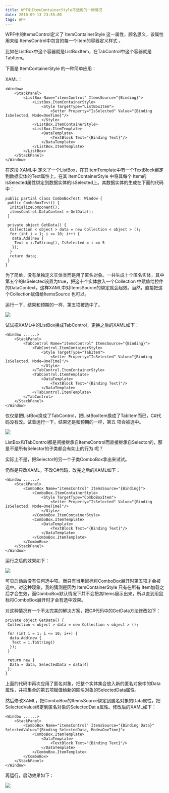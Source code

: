 ```yaml
---
title: WPF中ItemContainerStyle不适用的一种情况
date: 2010-09-13 23:55:00
tags: WPF
---
```

WPF中的ItemsControl定义了  ItemContainerStyle  这一属性，顾名思义，该属性用来给
ItemsControl中包含的每一个Item的容器定义样式  。

比如在ListBox中这个容器就是ListBoxItem，在TabControl中这个容器就是TabItem。

下面是  ItemContainerStyle  的一种简单应用：

XAML：
```
<Window>
    <StackPanel>
        <ListBox Name="itemsControl" ItemsSource="{Binding}">
            <ListBox.ItemContainerStyle>
                <Style TargetType="ListBoxItem">
                    <Setter Property="IsSelected" Value="{Binding IsSelected, Mode=OneTime}"/>
                </Style>
            </ListBox.ItemContainerStyle>
            <ListBox.ItemTemplate>
                <DataTemplate>
                    <TextBlock Text="{Binding Text}"/>
                </DataTemplate>
            </ListBox.ItemTemplate>
        </ListBox>
    </StackPanel>
</Window>
```

在这段  XAML中  定义了一个ListBox，在其ItemTemplate中有一个TextBlock绑定到数据实体的Text属性上。在其
ItemContainerStyle  中将其每个
Item的IsSelected属性绑定到数据实体的IsSelected上。其数据实体的生成在下面的代码中：

```
public partial class ComboBoxTest: Window {
 public ComboBoxTest() {
  InitializeComponent();
  itemsControl.DataContext = GetData();
 }

 private object GetData() {
  Collection < object > data = new Collection < object > ();
  for (int i = 1; i <= 10; i++) {
   data.Add(new {
    Text = i.ToString(), IsSelected = i == 5
   });
  }
  return data;
 }
}
```

为了简单，没有单独定义实体类而是用了匿名对象。一共生成十个匿名实体，其中第五个的IsSelected设置为true，把这十个实体放入一个Collection
中赋值给控件的DataContext，这样XAML中对ItemsSource的绑定就会起效。当然，直接把这个Collection赋值给ItemsSource
也可以。

运行一下，结果和预期的一样，第五项被选中了。

![](/images/attachment/201009/13/858_12843928840kEB.jpg)

试试把XAML中的ListBox换成TabControl，更换之后的XAML如下：
```
<Window ......>
    <StackPanel>
        <TabControl Name="itemsControl" ItemsSource="{Binding}">
            <TabControl.ItemContainerStyle>
                <Style TargetType="TabItem">
                    <Setter Property="IsSelected" Value="{Binding IsSelected, Mode=OneTime}"/>
                </Style>
            </TabControl.ItemContainerStyle>
            <TabControl.ItemTemplate>
                <DataTemplate>
                    <TextBlock Text="{Binding Text}"/>
                </DataTemplate>
            </TabControl.ItemTemplate>
        </TabControl>
    </StackPanel>
</Window>
```

仅仅是把ListBox换成了TabControl，把ListBoxItem换成了TabItem而已，C#代码没有改。试着运行一下，结果还是和预期的一样，第五
项会被选中。

![](/images/attachment/201009/13/858_12843928849j3S.jpg)

ListBox和TabControl都是间接继承自ItemsControl而直接继承自Selector的，那是不是所有Selector的子类都会有如上的行为
呢？

实际上不是，把Selector的另一个子类ComboBox拿出来试试。

仍然是只改XAML，不改C#代码，改完之后的XAML如下：

```
<Window ......>
    <StackPanel>
        <ComboBox Name="itemsControl" ItemsSource="{Binding}">
            <ComboBox.ItemContainerStyle>
                <Style TargetType="ComboBoxItem">
                    <Setter Property="IsSelected" Value="{Binding IsSelected, Mode=OneTime}"/>
                </Style>
            </ComboBox.ItemContainerStyle>
            <ComboBox.ItemTemplate>
                <DataTemplate>
                    <TextBlock Text="{Binding Text}"/>
                </DataTemplate>
            </ComboBox.ItemTemplate>
        </ComboBox>
    </StackPanel>
</Window>
```

运行之后的效果如下：

![](/images/attachment/201009/13/858_1284392885MblZ.jpg)

可见启动后没有任何选中项。而只有当用鼠标将ComboBox展开时第五项才会被选中。对这种现象，我的猜测是因为  ItemContainerStyle
只有在所有  Item加载之后才会生效，而ComboBox默认情况下并不会把其Items展示出来，所以直到用鼠标将ComboBox展开时才会有选中效果。

对这种情况有一个不太完美的解决方案，把C#代码中的GetData方法修改如下：

```
private object GetData() {
 Collection < object > data = new Collection < object > ();

 for (int i = 1; i <= 10; i++) {
  data.Add(new {
   Text = i.ToString()
  });
 }

 return new {
  Data = data, SelectedData = data[4]
 };
}
```

上面的代码中再次应用了匿名对象，把整个实体集合放入新的匿名对象中的Data属性，并把集合的第五项赋值给新的匿名对象的SelectedData属性。

然后修改XAML，把ComboBox的ItemsSource绑定到匿名对象的Data属性，把SelectedValue绑定到匿名对象的SelectedDat
a属性。修改后的XAML如下：

```
<Window ......>
    <StackPanel>
        <ComboBox Name="itemsControl" ItemsSource="{Binding Data}" SelectedValue="{Binding SelectedData, Mode=OneTime}">
            <ComboBox.ItemTemplate>
                <DataTemplate>
                    <TextBlock Text="{Binding Text}"/>
                </DataTemplate>
            </ComboBox.ItemTemplate>
        </ComboBox>
    </StackPanel>
</Window>
```

再运行，启动效果如下：

![](/images/attachment/201009/13/858_1284393201CUCr.jpg)



